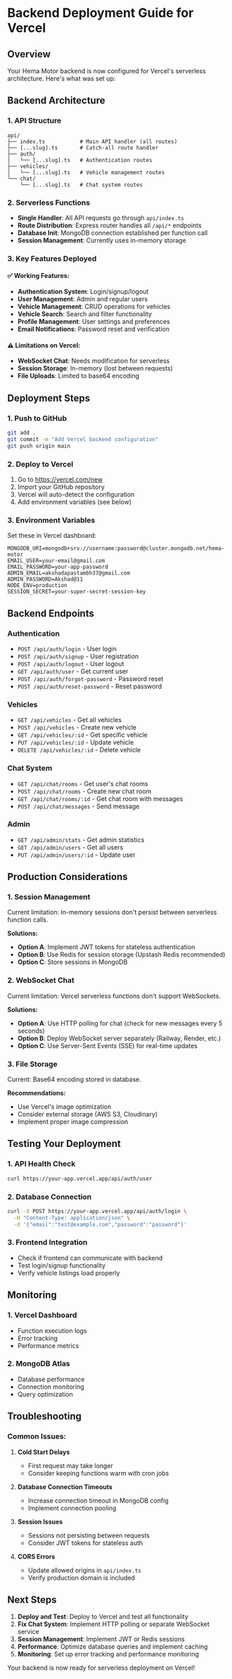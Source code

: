 # Backend Deployment Guide for Vercel

## Overview
Your Hema Motor backend is now configured for Vercel's serverless architecture. Here's what was set up:

## Backend Architecture

### 1. API Structure
```
api/
├── index.ts           # Main API handler (all routes)
├── [...slug].ts       # Catch-all route handler
├── auth/
│   └── [...slug].ts   # Authentication routes
├── vehicles/
│   └── [...slug].ts   # Vehicle management routes
└── chat/
    └── [...slug].ts   # Chat system routes
```

### 2. Serverless Functions
- **Single Handler**: All API requests go through `api/index.ts`
- **Route Distribution**: Express router handles all `/api/*` endpoints
- **Database Init**: MongoDB connection established per function call
- **Session Management**: Currently uses in-memory storage

### 3. Key Features Deployed

#### ✅ Working Features:
- **Authentication System**: Login/signup/logout
- **User Management**: Admin and regular users
- **Vehicle Management**: CRUD operations for vehicles
- **Vehicle Search**: Search and filter functionality
- **Profile Management**: User settings and preferences
- **Email Notifications**: Password reset and verification

#### ⚠️ Limitations on Vercel:
- **WebSocket Chat**: Needs modification for serverless
- **Session Storage**: In-memory (lost between requests)
- **File Uploads**: Limited to base64 encoding

## Deployment Steps

### 1. Push to GitHub
```bash
git add .
git commit -m "Add Vercel backend configuration"
git push origin main
```

### 2. Deploy to Vercel
1. Go to https://vercel.com/new
2. Import your GitHub repository
3. Vercel will auto-detect the configuration
4. Add environment variables (see below)

### 3. Environment Variables
Set these in Vercel dashboard:
```
MONGODB_URI=mongodb+srv://username:password@cluster.mongodb.net/hema-motor
EMAIL_USER=your-email@gmail.com
EMAIL_PASSWORD=your-app-password
ADMIN_EMAIL=akshadapastambh37@gmail.com
ADMIN_PASSWORD=Akshad@11
NODE_ENV=production
SESSION_SECRET=your-super-secret-session-key
```

## Backend Endpoints

### Authentication
- `POST /api/auth/login` - User login
- `POST /api/auth/signup` - User registration
- `POST /api/auth/logout` - User logout
- `GET /api/auth/user` - Get current user
- `POST /api/auth/forgot-password` - Password reset
- `POST /api/auth/reset-password` - Reset password

### Vehicles
- `GET /api/vehicles` - Get all vehicles
- `POST /api/vehicles` - Create new vehicle
- `GET /api/vehicles/:id` - Get specific vehicle
- `PUT /api/vehicles/:id` - Update vehicle
- `DELETE /api/vehicles/:id` - Delete vehicle

### Chat System
- `GET /api/chat/rooms` - Get user's chat rooms
- `POST /api/chat/rooms` - Create new chat room
- `GET /api/chat/rooms/:id` - Get chat room with messages
- `POST /api/chat/messages` - Send message

### Admin
- `GET /api/admin/stats` - Get admin statistics
- `GET /api/admin/users` - Get all users
- `PUT /api/admin/users/:id` - Update user

## Production Considerations

### 1. Session Management
Current limitation: In-memory sessions don't persist between serverless function calls.

**Solutions:**
- **Option A**: Implement JWT tokens for stateless authentication
- **Option B**: Use Redis for session storage (Upstash Redis recommended)
- **Option C**: Store sessions in MongoDB

### 2. WebSocket Chat
Current limitation: Vercel serverless functions don't support WebSockets.

**Solutions:**
- **Option A**: Use HTTP polling for chat (check for new messages every 5 seconds)
- **Option B**: Deploy WebSocket server separately (Railway, Render, etc.)
- **Option C**: Use Server-Sent Events (SSE) for real-time updates

### 3. File Storage
Current: Base64 encoding stored in database.

**Recommendations:**
- Use Vercel's image optimization
- Consider external storage (AWS S3, Cloudinary)
- Implement proper image compression

## Testing Your Deployment

### 1. API Health Check
```bash
curl https://your-app.vercel.app/api/auth/user
```

### 2. Database Connection
```bash
curl -X POST https://your-app.vercel.app/api/auth/login \
  -H "Content-Type: application/json" \
  -d '{"email":"test@example.com","password":"password"}'
```

### 3. Frontend Integration
- Check if frontend can communicate with backend
- Test login/signup functionality
- Verify vehicle listings load properly

## Monitoring

### 1. Vercel Dashboard
- Function execution logs
- Error tracking
- Performance metrics

### 2. MongoDB Atlas
- Database performance
- Connection monitoring
- Query optimization

## Troubleshooting

### Common Issues:

1. **Cold Start Delays**
   - First request may take longer
   - Consider keeping functions warm with cron jobs

2. **Database Connection Timeouts**
   - Increase connection timeout in MongoDB config
   - Implement connection pooling

3. **Session Issues**
   - Sessions not persisting between requests
   - Consider JWT tokens for stateless auth

4. **CORS Errors**
   - Update allowed origins in `api/index.ts`
   - Verify production domain is included

## Next Steps

1. **Deploy and Test**: Deploy to Vercel and test all functionality
2. **Fix Chat System**: Implement HTTP polling or separate WebSocket service
3. **Session Management**: Implement JWT or Redis sessions
4. **Performance**: Optimize database queries and implement caching
5. **Monitoring**: Set up error tracking and performance monitoring

Your backend is now ready for serverless deployment on Vercel!
